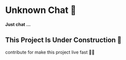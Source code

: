 # Unknown Chat 📧
#### Just chat ...

## This Project Is Under Construction 🧱
contribute for make this project live fast 🏃‍♀️
